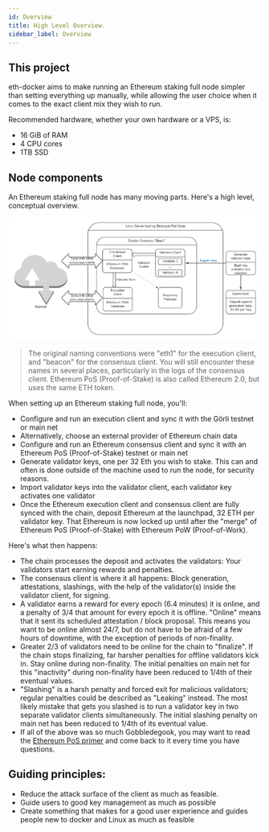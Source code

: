 ```yaml
---
id: Overview
title: High Level Overview.
sidebar_label: Overview
---
```


## This project

eth-docker aims to make running an Ethereum staking full node simpler than setting everything up manually,
while allowing the user choice when it comes to the exact client mix they wish to run.

Recommended hardware, whether your own hardware or a VPS, is:
- 16 GiB of RAM
- 4 CPU cores
- 1TB SSD
## Node components

An Ethereum staking full node has many moving parts. Here's a high level, conceptual overview.

![Ethereum Node](../../static/img/ethereum-full-node.png)

> The original naming conventions were "eth1" for the execution client, and "beacon"
> for the consensus client. You will still encounter these names in several places,
> particularly in the logs of the consensus client.
> Ethereum PoS (Proof-of-Stake) is also called Ethereum 2.0, but uses the same ETH token.

When setting up an Ethereum staking full node, you'll:

- Configure and run an execution client and sync it with the Görli testnet or main net
- Alternatively, choose an external provider of Ethereum chain data
- Configure and run an Ethereum consensus client and sync it with an Ethereum PoS (Proof-of-Stake) testnet or main net
- Generate validator keys, one per 32 Eth you wish to stake. This can and often is done outside of the
  machine used to run the node, for security reasons.
- Import validator keys into the validator client, each validator key activates one validator
- Once the Ethereum execution client and consensus client are fully synced with the chain, deposit Ethereum
  at the launchpad, 32 ETH per validator key. That Ethereum is now locked up until after the "merge" 
  of Ethereum PoS (Proof-of-Stake) with Ethereum PoW (Proof-of-Work).

Here's what then happens:

- The chain processes the deposit and activates the validators: Your validators start earning rewards
  and penalties.
- The consensus client is where it all happens: Block generation, attestations, slashings, with the help
  of the validator(s) inside the validator client, for signing.
- A validator earns a reward for every epoch (6.4 minutes) it is online, and a penalty of 3/4 that
  amount for every epoch it is offline. "Online" means that it sent its scheduled attestation / block
  proposal. This means you want to be online almost 24/7, but do not have to be afraid of a few hours
  of downtime, with the exception of periods of non-finality.
- Greater 2/3 of validators need to be online for the chain to "finalize". If the chain stops finalizing,
  far harsher penalties for offline validators kick in. Stay online during non-finality. The initial
  penalties on main net for this "inactivity" during non-finality have been reduced to 1/4th of their eventual
  values.
- "Slashing" is a harsh penalty and forced exit for malicious validators; regular penalties could be
  described as "Leaking" instead. The most likely mistake that gets you slashed is to run a validator key
  in two separate validator clients simultaneously. The initial slashing penalty on main net has been reduced
  to 1/4th of its eventual value.
- If all of the above was so much Gobbledegook, you may want to read the [Ethereum PoS primer](https://ethos.dev/beacon-chain/) and come
  back to it every time you have questions. 

## Guiding principles:

- Reduce the attack surface of the client as much as feasible.
- Guide users to good key management as much as possible
- Create something that makes for a good user experience and guides people new to docker and Linux as much as feasible